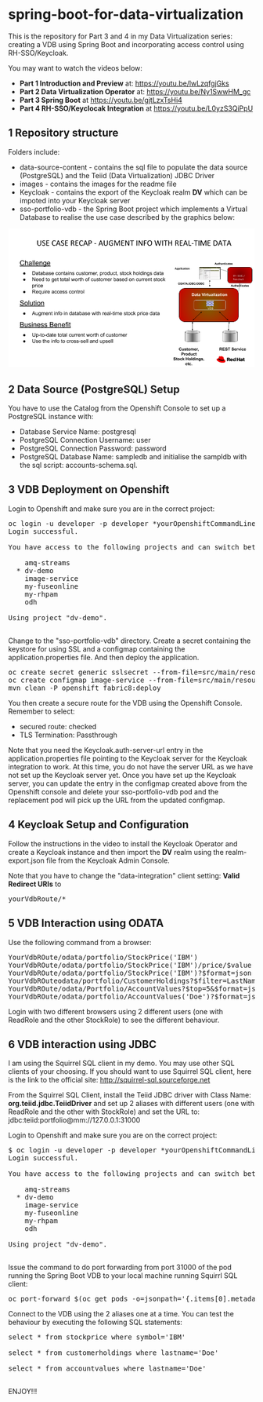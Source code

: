 # spring-boot-for-data-virtualization

This is the repository for Part 3 and 4 in my Data Virtualization series: creating a VDB using Spring Boot and incorporating access control using RH-SSO/Keycloak.

You may want to watch the videos below:
- **Part 1 Introduction and Preview** at: https://youtu.be/lwLzqfgjGks
- **Part 2 Data Virtualization Operator** at: https://youtu.be/Ny1SwwHM_gc
- **Part 3 Spring Boot** at https://youtu.be/gjtLzxTsHi4
- **Part 4 RH-SSO/Keyclocak Integration** at https://youtu.be/L0yzS3QiPpU

## 1 Repository structure
Folders include:
- data-source-content - contains the sql file to populate the data source (PostgreSQL) and the Teiid (Data Virtualization) JDBC Driver
- images - contains the images for the readme file
- Keycloak - contains the export of the Keycloak realm **DV** which can be impoted into your Keycloak server
- sso-portfolio-vdb - the Spring Boot project which implements a Virtual Database to realise the use case described by the graphics below:

![Use Case](images/useCase2.png "Use Case")

## 2 Data Source (PostgreSQL) Setup
You have to use the Catalog from the Openshift Console to set up a PostgreSQL instance with:
- Database Service Name: postgresql
- PostgreSQL Connection Username: user
- PostgreSQL Connection Password: password
- PostgreSQL Database Name: sampledb
and initialise the sampldb with the sql script: accounts-schema.sql.

## 3 VDB Deployment on Openshift
Login to Openshift and make sure you are in the correct project:
<pre>
oc login -u developer -p developer *yourOpenshiftCommandLineURL*
Login successful.

You have access to the following projects and can switch between them with 'oc project <projectname>':

    amq-streams
  * dv-demo
    image-service
    my-fuseonline
    my-rhpam
    odh

Using project "dv-demo".

</pre>
Change to the "sso-portfolio-vdb" directory. Create a secret containing the keystore for using SSL and a configmap containing the application.properties file. And then deploy the application.
<pre>
oc create secret generic sslsecret --from-file=src/main/resources/keystore.jks
oc create configmap image-service --from-file=src/main/resources/application.properties
mvn clean -P openshift fabric8:deploy
</pre>

You then create a secure route for the VDB using the Openshift Console. Remember to select:
- secured route: checked
- TLS Termination: Passthrough

Note that you need the Keycloak.auth-server-url entry in the application.properties file pointing to the Keycloak server for the Keycloak integration to work. At this time, you do not have the server URL as we have not set up the Keycloak server yet.
Once you have set up the Keycloak server, you can update the entry in the configmap created above from the Openshift console and delete your sso-portfolio-vdb pod and the replacement pod will pick up the URL from the updated configmap.

## 4 Keycloak Setup and Configuration
Follow the instructions in the video to install the Keycloak Operator and create a Keycloak instance and then import the **DV** realm using the realm-export.json file from the Keycloak Admin Console.

Note that you have to change the "data-integration" client setting: **Valid Redirect URIs** to
<pre>
yourVdbRoute/*
</pre>


## 5 VDB Interaction using ODATA
Use the following command from a browser:
<pre>
YourVdbROute/odata/portfolio/StockPrice('IBM')
YourVdbROute/odata/portfolio/StockPrice('IBM')/price/$value
YourVdbROute/odata/portfolio/StockPrice('IBM')?$format=json
YourVdbROuteodata/portfolio/CustomerHoldings?$filter=LastName eq 'Doe'&$format=json
YourVdbROute/odata/Portfolio/AccountValues?$top=5&$format=json
YourVdbROute/odata/portfolio/AccountValues('Doe')?$format=json
</pre>

Login with two different browsers using 2 different users (one with ReadRole and the other StockRole) to see the different behaviour.

## 6 VDB interaction using JDBC
I am using the Squirrel SQL client in my demo. You may use other SQL clients of your choosing. If you should want to use Squirrel SQL client, here is the link to the official site: http://squirrel-sql.sourceforge.net

From the Squirrel SQL Client, install the Teiid JDBC driver with Class Name: **org.teiid.jdbc.TeiidDriver** and set up 2 aliases with different users (one with ReadRole and the other with StockRole) and set the URL to: jdbc:teiid:portfolio@mm://127.0.0.1:31000

Login to Openshift and make sure you are on the correct project:
<pre>
$ oc login -u developer -p developer *yourOpenshiftCommandLineURL*
Login successful.

You have access to the following projects and can switch between them with 'oc project <projectname>':

    amq-streams
  * dv-demo
    image-service
    my-fuseonline
    my-rhpam
    odh

Using project "dv-demo".

</pre>

Issue the command to do port forwarding from port 31000 of the pod running the Spring Boot VDB to your local machine running Squirrl SQL client:
<pre>
oc port-forward $(oc get pods -o=jsonpath='{.items[0].metadata.name}' -l app=sso-portfolio-vdb) 31000
</pre>

Connect to the VDB using the 2 aliases one at a time. You can test the behaviour by executing the following SQL statements:
<pre>
select * from stockprice where symbol='IBM'

select * from customerholdings where lastname='Doe'

select * from accountvalues where lastname='Doe'

</pre>


ENJOY!!!